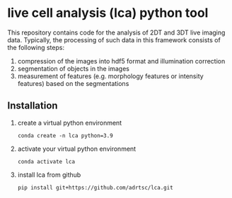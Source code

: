 # live cell analysis (lca) python tool

This repository contains code for the analysis of 2DT and 3DT live imaging data. Typically, the processing of such data in this framework consists of the following steps:

<ol>
  <li> compression of the images into hdf5 format and illumination correction  </li>
  <li> segmentation of objects in the images </li>
  <li> measurement of features (e.g. morphology features or intensity features) based on the segmentations </li>
</ol>

## Installation

<ol>
  <li> create a virtual python environment </li>
  
    conda create -n lca python=3.9
  
  <li> activate your virtual python environment </li>
  
    conda activate lca

  <li> install lca from github </li>
  
    pip install git+https://github.com/adrtsc/lca.git
